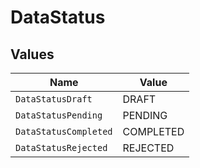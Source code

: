 # DataStatus


## Values

| Name                  | Value                 |
| --------------------- | --------------------- |
| `DataStatusDraft`     | DRAFT                 |
| `DataStatusPending`   | PENDING               |
| `DataStatusCompleted` | COMPLETED             |
| `DataStatusRejected`  | REJECTED              |